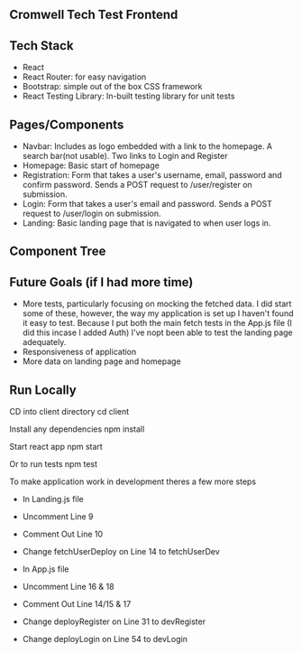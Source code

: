 ## Cromwell Tech Test Frontend

## Tech Stack

- React
- React Router: for easy navigation
- Bootstrap: simple out of the box CSS framework
- React Testing Library: In-built testing library for unit tests

## Pages/Components

- Navbar: Includes as logo embedded with a link to the homepage. A search bar(not usable). Two links to Login and Register
- Homepage: Basic start of homepage
- Registration: Form that takes a user's username, email, password and confirm password. Sends a POST request to /user/register on submission.
- Login: Form that takes a user's email and password. Sends a POST request to /user/login on submission.
- Landing: Basic landing page that is navigated to when user logs in.

## Component Tree

## Future Goals (if I had more time)

- More tests, particularly focusing on mocking the fetched data. I did start some of these, however, the way my application is set up I haven't found it easy to test. Because I put both the main fetch tests in the App.js file (I did this incase I added Auth) I've nopt been able to test the landing page adequately.
- Responsiveness of application
- More data on landing page and homepage

## Run Locally

CD into client directory
cd client

Install any dependencies
npm install

Start react app
npm start

Or to run tests
npm test

To make application work in development theres a few more steps

- In Landing.js file
- Uncomment Line 9
- Comment Out Line 10
- Change fetchUserDeploy on Line 14 to fetchUserDev

- In App.js file
- Uncomment Line 16 & 18
- Comment Out Line 14/15 & 17
- Change deployRegister on Line 31 to devRegister
- Change deployLogin on Line 54 to devLogin
